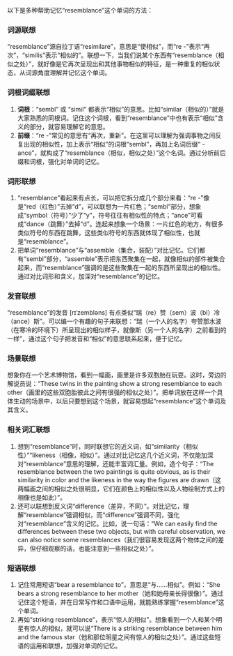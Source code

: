 以下是多种帮助记忆“resemblance”这个单词的方法：

### 词源联想
“resemblance”源自拉丁语“resimilare”，意思是“使相似”，而“re -”表示“再次”，“similis”表示“相似的”。联想一下，当我们说某个东西有“resemblance（相似之处）”，就好像是它再次呈现出和其他事物相似的特征，是一种重复的相似状态，从词源角度理解并记忆这个单词。

### 词根词缀联想
1. **词根**：“sembl” 或 “simil” 都表示“相似”的意思。比如“similar（相似的）”就是大家熟悉的同根词。记住这个词根，看到“resemblance”中也有表示“相似”含义的部分，就容易理解它的意思。
2. **前缀**：“re -”常见的意思有“再次，重新”。在这里可以理解为强调事物之间反复出现的相似性，加上表示“相似”的词根“sembl”，再加上名词后缀“ - ance”，就构成了“resemblance（相似，相似之处）”这个名词。通过分析前后缀和词根，强化对单词的记忆。

### 词形联想
1. “resemblance”看起来有点长，可以把它拆分成几个部分来看：“re -”像是“red（红色）”去掉“d”，可以联想为一片红色；“sembl”部分，想象成“symbol（符号）”少了“y”，符号往往有相似性的特点；“ance”可看成“dance（跳舞）”去掉“d”。连起来想象一个场景：一片红色的地方，有很多类似符号的东西在跳舞，这些类似符号的东西就体现了相似性，也就是“resemblance”。
2. 把单词“resemblance”与“assemble（集合，装配）”对比记忆。它们都有“sembl”部分，“assemble”表示把东西聚集在一起，就像相似的部件被集合起来，而“resemblance”强调的是这些聚集在一起的东西所呈现出的相似性。通过对比词形和含义，加深对“resemblance”的记忆。

### 发音联想
“resemblance”的发音 [rɪˈzembləns] 有点类似“瑞（re）赞（sem）波（bl）冷（ance）斯”。可以编一个有趣的句子来联想：“瑞（一个人的名字）夸赞那水波（在寒冷的环境下）所呈现出的相似样子，就像斯（另一个人的名字）之前看到的一样”，通过这个句子把发音和“相似”的意思联系起来，便于记忆。

### 场景联想
想象你在一个艺术博物馆，看到一幅画，画里是许多双胞胎在玩耍。这时，旁边的解说员说：“These twins in the painting show a strong resemblance to each other（画里的这些双胞胎彼此之间有很强的相似之处）”。把单词放在这样一个具体生动的场景中，以后只要想到这个场景，就容易想起“resemblance”这个单词及其含义。

### 相关词汇联想
1. 想到“resemblance”时，同时联想它的近义词，如“similarity（相似性）”“likeness（相像，相似）”。通过对比记忆这几个近义词，不仅能加深对“resemblance”意思的理解，还能丰富词汇量。例如，造个句子：“The resemblance between the two paintings is quite obvious, as is their similarity in color and the likeness in the way the figures are drawn（这两幅画之间的相似之处很明显，它们在颜色上的相似性以及人物绘制方式上的相像也是如此）”。
2. 还可以联想到反义词“difference（差异，不同）”。对比记忆，理解“resemblance”强调相似，而“difference”强调不同，强化对“resemblance”含义的记忆。比如，说一句话：“We can easily find the differences between these two objects, but with careful observation, we can also notice some resemblances（我们很容易发现这两个物体之间的差异，但仔细观察的话，也能注意到一些相似之处）”。

### 短语联想
1. 记住常用短语“bear a resemblance to”，意思是“与……相似”。例如：“She bears a strong resemblance to her mother（她和她母亲长得很像）”。通过记住这个短语，并在日常写作和口语中运用，就能熟练掌握“resemblance”这个单词。
2. 再如“striking resemblance”，表示“惊人的相似”。想象看到一个人和某个明星有惊人的相似，就可以说“There is a striking resemblance between him and the famous star（他和那位明星之间有惊人的相似之处）”。通过这些短语的运用和联想，加强对单词的记忆。 
